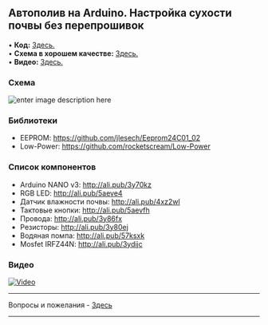 ## Автополив на Arduino. Настройка сухости почвы без перепрошивок
• **Код:** [Здесь.](/all_here/139/code.txt)  
• **Схема в хорошем качестве:** [Здесь.](https://i.imgur.com/vx91056.jpg)  
• **Видео:** [Здесь.](https://youtu.be/TNvrlb5-B1U)  

### Схема
![enter image description here](https://i.imgur.com/vx91056.jpg)

### Библиотеки
- EEPROM: https://github.com/jlesech/Eeprom24C01_02
- Low-Power: https://github.com/rocketscream/Low-Power

### Список компонентов
- Arduino NANO v3: http://ali.pub/3y70kz  
- RGB LED: http://ali.pub/5aeve4  
- Датчик влажности почвы: http://ali.pub/4xz2wl  
- Тактовые кнопки: http://ali.pub/5aevfh  
- Провода: http://ali.pub/3y86fx  
- Резисторы: http://ali.pub/3y80ej  
- Водяная помпа: http://ali.pub/57ksxk  
- Mosfet IRFZ44N: http://ali.pub/3ydijc  

### Видео
[![Video](https://img.youtube.com/vi/TNvrlb5-B1U/maxresdefault.jpg)](https://youtu.be/TNvrlb5-B1U)

---

Вопросы и пожелания - [Здесь](https://www.youtube.com/c/Bytevideo/)

---
